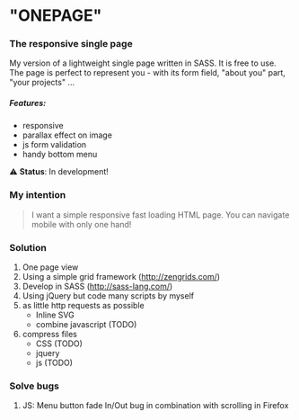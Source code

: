 # "ONEPAGE"
### The responsive single page

My version of a lightweight single page written in SASS. It is free to use. The page is perfect to represent you - with its form field, "about you" part, "your projects" ... 

##### Features:
- responsive
- parallax effect on image
- js form validation
- handy bottom menu

:warning: __Status__: In development!


### My intention

> I want a simple responsive fast loading HTML page.
> You can navigate mobile with only one hand!

### Solution 

1. One page view
2. Using a simple grid framework (http://zengrids.com/)
3. Develop in SASS (http://sass-lang.com/)
4. Using jQuery but code many scripts by myself
5. as little http requests as possible
	* Inline SVG
	* combine javascript (TODO)
6. compress files
	* CSS (TODO)
	* jquery
	* js (TODO)
	
	
### Solve bugs

1. JS: Menu button fade In/Out bug in combination with scrolling in Firefox
